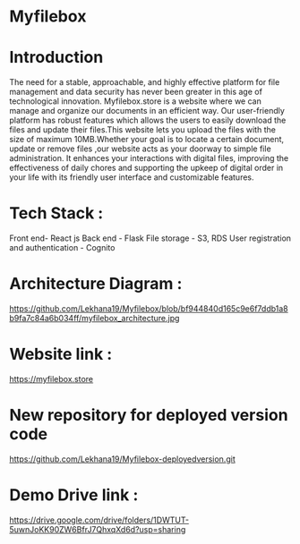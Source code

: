 # Myfilebox

# Introduction

The need for a stable, approachable, and highly effective platform for file management and data security has never been greater in this age of technological innovation. Myfilebox.store is a website where we can manage and organize our documents in an efficient way. Our user-friendly platform has robust features which allows the users to easily download the files and update their files.This website lets you upload the files with the size of maximum 10MB.Whether your goal is to locate a certain document, update or remove files ,our website  acts as your doorway to simple file administration. It enhances your interactions with digital files, improving the effectiveness of daily chores and supporting the upkeep of digital order in your life with its friendly user interface and customizable features.

# Tech Stack :  

Front end- React js
Back end - Flask
File storage - S3, RDS
User registration and authentication - Cognito 

# Architecture Diagram :

https://github.com/Lekhana19/Myfilebox/blob/bf944840d165c9e6f7ddb1a8b9fa7c84a6b034ff/myfilebox_architecture.jpg

# Website link : 

https://myfilebox.store

# New repository for deployed version code

https://github.com/Lekhana19/Myfilebox-deployedversion.git

# Demo Drive link :
https://drive.google.com/drive/folders/1DWTUT-5uwnJoKK90ZW6BfrJ7QhxqXd6d?usp=sharing




